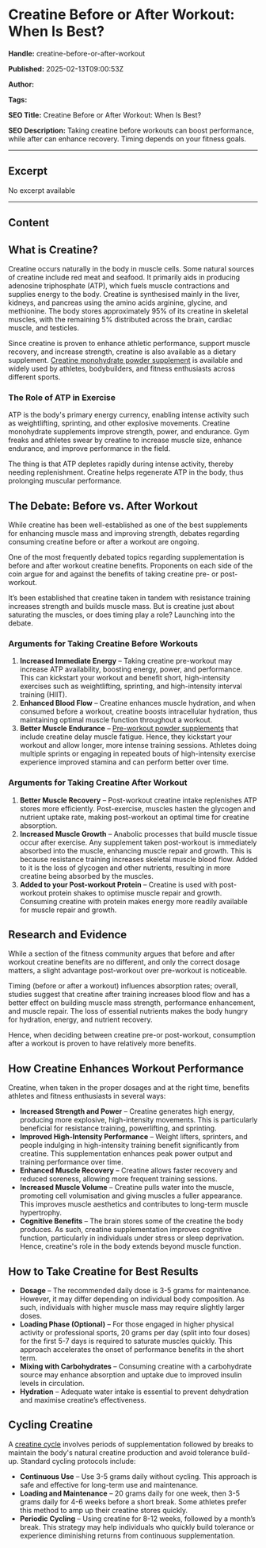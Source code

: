 # Creatine Before or After Workout: When Is Best?

**Handle:** creatine-before-or-after-workout

**Published:** 2025-02-13T09:00:53Z

**Author:**  

**Tags:** 

**SEO Title:** Creatine Before or After Workout: When Is Best?

**SEO Description:** Taking creatine before workouts can boost performance, while after can enhance recovery. Timing depends on your fitness goals.

---

## Excerpt

No excerpt available

---

## Content

## What is Creatine?

Creatine occurs naturally in the body in muscle cells. Some natural sources of creatine include red meat and seafood. It primarily aids in producing adenosine triphosphate (ATP), which fuels muscle contractions and supplies energy to the body. Creatine is synthesised mainly in the liver, kidneys, and pancreas using the amino acids arginine, glycine, and methionine. The body stores approximately 95% of its creatine in skeletal muscles, with the remaining 5% distributed across the brain, cardiac muscle, and testicles.

Since creatine is proven to enhance athletic performance, support muscle recovery, and increase strength, creatine is also available as a dietary supplement. [Creatine monohydrate powder supplement](https://www.vpa.com.au/products/creatine-monohydrate) is available and widely used by athletes, bodybuilders, and fitness enthusiasts across different sports.

### The Role of ATP in Exercise

ATP is the body's primary energy currency, enabling intense activity such as weightlifting, sprinting, and other explosive movements. Creatine monohydrate supplements improve strength, power, and endurance. Gym freaks and athletes swear by creatine to increase muscle size, enhance endurance, and improve performance in the field.

The thing is that ATP depletes rapidly during intense activity, thereby needing replenishment. Creatine helps regenerate ATP in the body, thus prolonging muscular performance.

## The Debate: Before vs. After Workout

While creatine has been well-established as one of the best supplements for enhancing muscle mass and improving strength, debates regarding consuming creatine before or after a workout are ongoing.

One of the most frequently debated topics regarding supplementation is before and after workout creatine benefits. Proponents on each side of the coin argue for and against the benefits of taking creatine pre- or post-workout.

It’s been established that creatine taken in tandem with resistance training increases strength and builds muscle mass. But is creatine just about saturating the muscles, or does timing play a role? Launching into the debate.

### Arguments for Taking Creatine Before Workouts

1. **Increased Immediate Energy** – Taking creatine pre-workout may increase ATP availability, boosting energy, power, and performance. This can kickstart your workout and benefit short, high-intensity exercises such as weightlifting, sprinting, and high-intensity interval training (HIIT).
2. **Enhanced Blood Flow** – Creatine enhances muscle hydration, and when consumed before a workout, creatine boosts intracellular hydration, thus maintaining optimal muscle function throughout a workout.
3. **Better Muscle Endurance** – [Pre-workout powder supplements](https://www.vpa.com.au/collections/pre-workout-supplements) that include creatine delay muscle fatigue. Hence, they kickstart your workout and allow longer, more intense training sessions. Athletes doing multiple sprints or engaging in repeated bouts of high-intensity exercise experience improved stamina and can perform better over time.

### Arguments for Taking Creatine After Workout

1. **Better Muscle Recovery** – Post-workout creatine intake replenishes ATP stores more efficiently. Post-exercise, muscles hasten the glycogen and nutrient uptake rate, making post-workout an optimal time for creatine absorption.
2. **Increased Muscle Growth** – Anabolic processes that build muscle tissue occur after exercise. Any supplement taken post-workout is immediately absorbed into the muscle, enhancing muscle repair and growth. This is because resistance training increases skeletal muscle blood flow. Added to it is the loss of glycogen and other nutrients, resulting in more creatine being absorbed by the muscles.
3. **Added to your Post-workout Protein** – Creatine is used with post-workout protein shakes to optimise muscle repair and growth. Consuming creatine with protein makes energy more readily available for muscle repair and growth.

## Research and Evidence

While a section of the fitness community argues that before and after workout creatine benefits are no different, and only the correct dosage matters, a slight advantage post-workout over pre-workout is noticeable.

Timing (before or after a workout) influences absorption rates; overall, studies suggest that creatine after training increases blood flow and has a better effect on building muscle mass strength, performance enhancement, and muscle repair. The loss of essential nutrients makes the body hungry for hydration, energy, and nutrient recovery.

Hence, when deciding between creatine pre-or post-workout, consumption after a workout is proven to have relatively more benefits.

## How Creatine Enhances Workout Performance

Creatine, when taken in the proper dosages and at the right time, benefits athletes and fitness enthusiasts in several ways:

- **Increased Strength and Power** – Creatine generates high energy, producing more explosive, high-intensity movements. This is particularly beneficial for resistance training, powerlifting, and sprinting.
- **Improved High-Intensity Performance** – Weight lifters, sprinters, and people indulging in high-intensity training benefit significantly from creatine. This supplementation enhances peak power output and training performance over time.
- **Enhanced Muscle Recovery** – Creatine allows faster recovery and reduced soreness, allowing more frequent training sessions.
- **Increased Muscle Volume** – Creatine pulls water into the muscle, promoting cell volumisation and giving muscles a fuller appearance. This improves muscle aesthetics and contributes to long-term muscle hypertrophy.
- **Cognitive Benefits** – The brain stores some of the creatine the body produces. As such, creatine supplementation improves cognitive function, particularly in individuals under stress or sleep deprivation. Hence, creatine's role in the body extends beyond muscle function.

## How to Take Creatine for Best Results

- **Dosage** – The recommended daily dose is 3-5 grams for maintenance. However, it may differ depending on individual body composition. As such, individuals with higher muscle mass may require slightly larger doses.
- **Loading Phase (Optional)** – For those engaged in higher physical activity or professional sports, 20 grams per day (split into four doses) for the first 5-7 days is required to saturate muscles quickly. This approach accelerates the onset of performance benefits in the short term.
- **Mixing with Carbohydrates** – Consuming creatine with a carbohydrate source may enhance absorption and uptake due to improved insulin levels in circulation.
- **Hydration** – Adequate water intake is essential to prevent dehydration and maximise creatine’s effectiveness.

## Cycling Creatine

A [creatine cycle](https://www.vpa.com.au/blogs/supplements/do-you-need-to-cycle-creatine) involves periods of supplementation followed by breaks to maintain the body's natural creatine production and avoid tolerance build-up. Standard cycling protocols include:

- **Continuous Use** – Use 3-5 grams daily without cycling. This approach is safe and effective for long-term use and maintenance.
- **Loading and Maintenance** – 20 grams daily for one week, then 3-5 grams daily for 4-6 weeks before a short break. Some athletes prefer this method to amp up their creatine stores quickly.
- **Periodic Cycling** – Using creatine for 8-12 weeks, followed by a month’s break. This strategy may help individuals who quickly build tolerance or experience diminishing returns from continuous supplementation.

